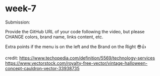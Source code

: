 # week-7
Submission:

Provide the GitHub URL of your code following the video, but please CHANGE colors, brand name, links content, etc.



Extra points if the menu is on the left and the Brand on the Right 😎👍


credit: https://www.techopedia.com/definition/5569/technology-services
https://www.vectorstock.com/royalty-free-vector/vintage-halloween-concept-cauldron-vector-33938735
